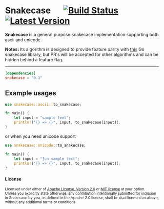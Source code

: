 # Snakecase &emsp; [![Build Status]][travis] [![Latest Version]][crates.io]

[Build Status]: https://api.travis-ci.org/rust-playground/snakecase.svg?branch=master
[travis]: https://travis-ci.org/rust-playground/snakecase
[Latest Version]: https://img.shields.io/crates/v/snakecase.svg
[crates.io]: https://crates.io/crates/snakecase

**Snakecase** is a general purpose snakecase implementation supporting both ascii and unicode.

**Notes:** Its algorithm is designed to provide feature parity with [this](https://github.com/segmentio/go-snakecase) Go snakecase library, but PR's will be accepted for other algorithms and can be hidden behind a feature flag.

---

```toml
[dependencies]
snakecase = "0.1"
```

## Example usages
```rust
use snakecase::ascii::to_snakecase;

fn main() {
    let input = "sample text";
    println!("{} => {}", input, to_snakecase(input));
}

```

or when you need unicode support

```rust
use snakecase::unicode::to_snakecase;

fn main() {
    let input = "ƒun sample text";
    println!("{} => {}", input, to_snakecase(input));
}


```

#### License

<sup>
Licensed under either of <a href="LICENSE-APACHE">Apache License, Version
2.0</a> or <a href="LICENSE-MIT">MIT license</a> at your option.
</sup>

<br>

<sub>
Unless you explicitly state otherwise, any contribution intentionally submitted
for inclusion in Snakecase by you, as defined in the Apache-2.0 license, shall be
dual licensed as above, without any additional terms or conditions.
</sub>
